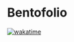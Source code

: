 # Bentofolio

[![wakatime](https://wakatime.com/badge/user/e8c501c7-7f04-4ed4-9ded-d1d3f8385fc1/project/df73ec29-ab4d-4b93-b8f7-b7a175f70b49.svg)](https://wakatime.com/badge/user/e8c501c7-7f04-4ed4-9ded-d1d3f8385fc1/project/df73ec29-ab4d-4b93-b8f7-b7a175f70b49)
